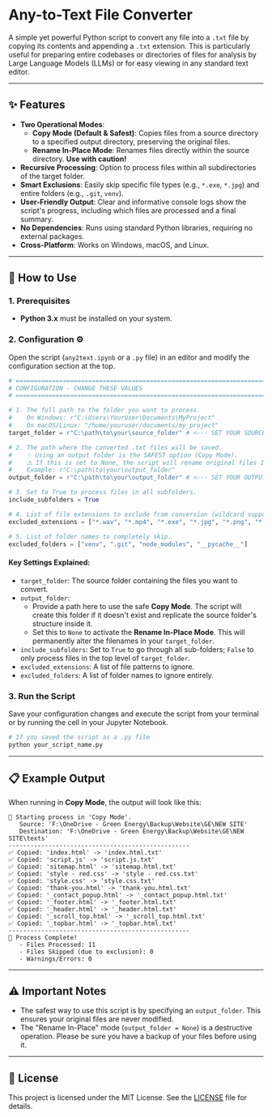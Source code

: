 # Any-to-Text File Converter

A simple yet powerful Python script to convert any file into a `.txt` file by copying its contents and appending a `.txt` extension. This is particularly useful for preparing entire codebases or directories of files for analysis by Large Language Models (LLMs) or for easy viewing in any standard text editor.

-----

## ✨ Features

  * **Two Operational Modes**:
      * **Copy Mode (Default & Safest)**: Copies files from a source directory to a specified output directory, preserving the original files.
      * **Rename In-Place Mode**: Renames files directly within the source directory. **Use with caution\!**
  * **Recursive Processing**: Option to process files within all subdirectories of the target folder.
  * **Smart Exclusions**: Easily skip specific file types (e.g., `*.exe`, `*.jpg`) and entire folders (e.g., `.git`, `venv`).
  * **User-Friendly Output**: Clear and informative console logs show the script's progress, including which files are processed and a final summary.
  * **No Dependencies**: Runs using standard Python libraries, requiring no external packages.
  * **Cross-Platform**: Works on Windows, macOS, and Linux.

-----

## 🚀 How to Use

### 1\. Prerequisites

  * **Python 3.x** must be installed on your system.

### 2\. Configuration ⚙️

Open the script (`any2text.ipynb` or a `.py` file) in an editor and modify the configuration section at the top.

```python
# ==============================================================================
# CONFIGURATION - CHANGE THESE VALUES
# ==============================================================================

# 1. The full path to the folder you want to process.
#    On Windows: r"C:\Users\YourUser\Documents\MyProject"
#    On macOS/Linux: "/home/youruser/documents/my_project"
target_folder = r"C:\path\to\your\source_folder" # <--- SET YOUR SOURCE FOLDER

# 2. The path where the converted .txt files will be saved.
#    ✨ Using an output folder is the SAFEST option (Copy Mode).
#    ⚠️ If this is set to None, the script will rename original files IN-PLACE.
#    Example: r"C:\path\to\your\output_folder"
output_folder = r"C:\path\to\your\output_folder" # <--- SET YOUR OUTPUT FOLDER

# 3. Set to True to process files in all subfolders.
include_subfolders = True

# 4. List of file extensions to exclude from conversion (wildcard supported).
excluded_extensions = ["*.wav", "*.mp4", "*.exe", "*.jpg", "*.png", "*.zip"]

# 5. List of folder names to completely skip.
excluded_folders = ["venv", ".git", "node_modules", "__pycache__"]
```

#### **Key Settings Explained:**

  * `target_folder`: The source folder containing the files you want to convert.
  * `output_folder`:
      * Provide a path here to use the safe **Copy Mode**. The script will create this folder if it doesn't exist and replicate the source folder's structure inside it.
      * Set this to `None` to activate the **Rename In-Place Mode**. This will permanently alter the filenames in your `target_folder`.
  * `include_subfolders`: Set to `True` to go through all sub-folders; `False` to only process files in the top level of `target_folder`.
  * `excluded_extensions`: A list of file patterns to ignore.
  * `excluded_folders`: A list of folder names to ignore entirely.

### 3\. Run the Script

Save your configuration changes and execute the script from your terminal or by running the cell in your Jupyter Notebook.

```bash
# If you saved the script as a .py file
python your_script_name.py
```

-----

## 📋 Example Output

When running in **Copy Mode**, the output will look like this:

```
🚀 Starting process in 'Copy Mode'.
   Source: 'F:\OneDrive - Green Energy\Backup\Website\GE\NEW SITE'
   Destination: 'F:\OneDrive - Green Energy\Backup\Website\GE\NEW SITE\texts'
--------------------------------------------------
✅ Copied: 'index.html' -> 'index.html.txt'
✅ Copied: 'script.js' -> 'script.js.txt'
✅ Copied: 'sitemap.html' -> 'sitemap.html.txt'
✅ Copied: 'style - red.css' -> 'style - red.css.txt'
✅ Copied: 'style.css' -> 'style.css.txt'
✅ Copied: 'thank-you.html' -> 'thank-you.html.txt'
✅ Copied: '_contact_popup.html' -> '_contact_popup.html.txt'
✅ Copied: '_footer.html' -> '_footer.html.txt'
✅ Copied: '_header.html' -> '_header.html.txt'
✅ Copied: '_scroll_top.html' -> '_scroll_top.html.txt'
✅ Copied: '_topbar.html' -> '_topbar.html.txt'
--------------------------------------------------
🎉 Process Complete!
   - Files Processed: 11
   - Files Skipped (due to exclusion): 0
   - Warnings/Errors: 0
```

-----

## ⚠️ Important Notes

  * The safest way to use this script is by specifying an `output_folder`. This ensures your original files are never modified.
  * The "Rename In-Place" mode (`output_folder = None`) is a destructive operation. Please be sure you have a backup of your files before using it.

-----

## 📜 License

This project is licensed under the MIT License. See the [LICENSE](LICENSE.md) file for details.
